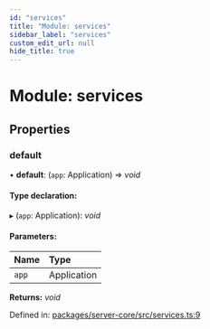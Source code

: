 ```yaml
---
id: "services"
title: "Module: services"
sidebar_label: "services"
custom_edit_url: null
hide_title: true
---
```


# Module: services

## Properties

### default

• **default**: (`app`: Application) => *void*

#### Type declaration:

▸ (`app`: Application): *void*

#### Parameters:

Name | Type |
:------ | :------ |
`app` | Application |

**Returns:** *void*

Defined in: [packages/server-core/src/services.ts:9](https://github.com/xr3ngine/xr3ngine/blob/65dfcf39a/packages/server-core/src/services.ts#L9)
